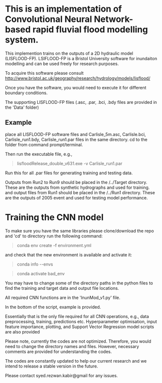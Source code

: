 # This is an implementation of Convolutional Neural Network-based rapid fluvial flood modelling system.

This implemention trains on the outputs of a 2D hydraulic model (LISFLOOD-FP). LSIFLOOD-FP is a Bristol University software for inundaiton modelling and can be used freely for research purposes.

To acquire this software please consult http://www.bristol.ac.uk/geography/research/hydrology/models/lisflood/

Once you have the software, you would need to execute it for different boundary conditions.

The supporting LISFLOOD-FP files (.asc, .par, .bci, .bdy files are provided in the 'Data' folder)

## Example
place all LISFLOOD-FP software files and Carlisle_5m.asc, Carlisle.bci, Carlisle_run1.bdy, Carlisle_run1.par files in the same directory.
cd to the folder from command prompt/terminal. 

Then run the executable file, e.g.,

> lisfloodRelease_double_v631.exe -v Carlisle_run1.par

Run this for all .par files for generating training and testing data.

Outputs from Run2 to Run9 should be placed in the /../Target directory. These are the outputs from synthetic hydrographs and used for training.
and output files from Run1 should be placed in the /../Run1 directory. These are the outputs of 2005 event and used for testing model performance.

# Training the CNN model
To make sure you have the same libraries please clone/download the repo and 'cd' to directory run the following command:

> conda env create -f environment.yml

and check that the new environment is available and activate it:

> conda info --envs

> conda activate bad_env

You may have to change some of the directory paths in the python files to find the training and target data and output file locations.

All required CNN functions are in the 'InunMod_v1.py' file.

In the bottom of the script, example is provided.

Essentially that is the only file required for all CNN operations, e.g., data preprocessing, training, predictions etc.
Hyperparameter optimisation, input feature importance, plotting, and Support Vector Regression model scripts are also provided

Please note, currently the codes are not optimized. Therefore, you would need to change the directory names and files. However, necessary comments
are provided for understanding the codes.

The codes are constantly updated to help our current research and we intend to release a stable version in the future. 

Please contact syed.rezwan.kabir@gmail for any issues.

